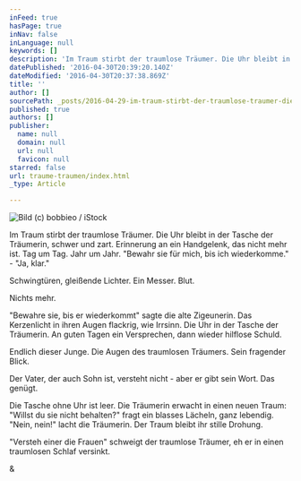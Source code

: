 ```yaml
---
inFeed: true
hasPage: true
inNav: false
inLanguage: null
keywords: []
description: 'Im Traum stirbt der traumlose Träumer. Die Uhr bleibt in der Tasche der Träumerin, schwer und zart. Erinnerung an ein Handgelenk, das nicht mehr ist. Tag um Tag. Jahr um Jahr. “Bewahr sie für mich, bis ich wiederkomme.” - “Ja, klar.” '
datePublished: '2016-04-30T20:39:20.140Z'
dateModified: '2016-04-30T20:37:38.869Z'
title: ''
author: []
sourcePath: _posts/2016-04-29-im-traum-stirbt-der-traumlose-traumer-die-uhr-bleibt-in-der.md
published: true
authors: []
publisher:
  name: null
  domain: null
  url: null
  favicon: null
starred: false
url: traume-traumen/index.html
_type: Article

---
```

![Bild (c) bobbieo / iStock](https://the-grid-user-content.s3-us-west-2.amazonaws.com/e479b573-d008-4df3-9213-14a053f2e3cc.jpg)

Im Traum stirbt der traumlose Träumer. Die Uhr bleibt in der Tasche der Träumerin, schwer und zart. Erinnerung an ein Handgelenk, das nicht mehr ist. Tag um Tag. Jahr um Jahr. "Bewahr sie für mich, bis ich wiederkomme." - "Ja, klar." 

Schwingtüren, gleißende Lichter. Ein Messer. Blut. 

Nichts mehr. 

"Bewahre sie, bis er wiederkommt" sagte die alte Zigeunerin. Das Kerzenlicht in ihren Augen flackrig, wie Irrsinn. Die Uhr in der Tasche der Träumerin. An guten Tagen ein Versprechen, dann wieder hilflose Schuld. 

Endlich dieser Junge. Die Augen des traumlosen Träumers. Sein fragender Blick. 

Der Vater, der auch Sohn ist, versteht nicht - aber er gibt sein Wort. Das genügt. 

Die Tasche ohne Uhr ist leer. Die Träumerin erwacht in einen neuen Traum: "Willst du sie nicht behalten?" fragt ein blasses Lächeln, ganz lebendig. "Nein, nein!" lacht die Träumerin. Der Traum bleibt ihr stille Drohung. 

"Versteh einer die Frauen" schweigt der traumlose Träumer, eh er in einen traumlosen Schlaf versinkt. 

&